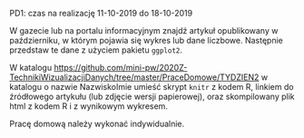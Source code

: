 PD1: czas na realizację 11-10-2019 do 18-10-2019

W gazecie lub na portalu informacyjnym znajdź artykuł opublikowany w październiku, w którym pojawia się wykres lub dane liczbowe. 
Następnie przedstaw te dane z użyciem pakietu `ggplot2`.

W katalogu https://github.com/mini-pw/2020Z-TechnikiWizualizacjiDanych/tree/master/PraceDomowe/TYDZIEN2
w katalogu o nazwie NazwiskoImie umieść skrypt `knitr` z kodem R, linkiem do źródłowego artykułu (lub zdjęcie wersji papierowej), oraz skompilowany plik html z kodem R i z wynikowym wykresem.

Pracę domową należy wykonać indywidualnie.
